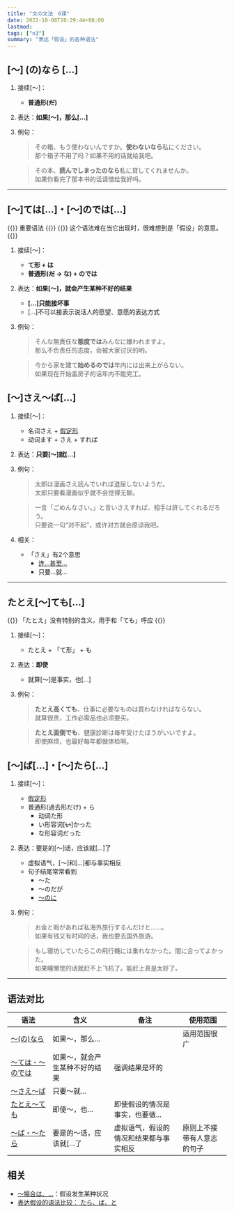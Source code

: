 ```yaml
---
title: "文の文法　6课"
date: 2022-10-08T20:29:44+08:00
lastmod: 
tags: ["n3"]
summary: "表达「假设」的各种语法"
---
```


## [〜] (の)なら [...]
1. 接续[〜]：
    - **普通形(~~だ~~)**

2. 表达：**如果[〜]，那么[...]**
 
3. 例句：
    > その箱、もう使わないんですか。**使わないなら**私にください。  
    那个箱子不用了吗？如果不用的话就给我吧。

    > その本、**読んでしまったのなら**私に貸してくれませんか。  
    如果你看完了那本书的话请借给我好吗。

---
## [〜]ては[...]・[〜]のでは[...]
{{<badge>}}
重要语法
{{</badge>}}
{{<alert>}}
这个语法难在当它出现时，很难想到是「假设」的意思。
{{</alert>}}
1. 接续[〜]：
    - **て形 + は**
    - **普通形(~~だ~~ → な) + のでは**
2. 表达：**如果[〜]，就会产生某种不好的结果**
    - **[...]只能接坏事**
    - [...]不可以接表示说话人的愿望、意愿的表达方式
3. 例句：
    > そんな無責任な**態度では**みんなに嫌われますよ。  
    那么不负责任的态度，会被大家讨厌的哟。

    > 今から家を建て**始めるのでは**年内には出来上がらない。  
    如果现在开始盖房子的话年内不能完工。

## [〜]さえ〜ば[...]
1. 接续[〜]：
    - 名词さえ + [假定形](/transform/if/)
    - 动词ます + さえ + すれば
2. 表达：**只要[〜]就[...]**
3. 例句：
    > 太郎は漫画さえ読んでいれば退屈しないようだ。  
    太郎只要看漫画似乎就不会觉得无聊。

    > 一言「ごめんなさい。」と言いさえすれば、相手は許してくれるだろう。  
    只要说一句“对不起”，或许对方就会原谅我吧。
4. 相关：
    - 「さえ」有2个意思
        - [连...甚至...](/n3/a/#さえ)
        - 只要...就...

---
## たとえ[〜]ても[...]
{{<alert>}}
「たとえ」没有特别的含义，用于和「ても」呼应
{{</alert>}}
1. 接续[〜]：
    - たとえ + 「て形」 + も

2. 表达：**即使**
    - 就算[〜]是事实，也[...]
3. 例句：
    > **たとえ高くても**、仕事に必要なものは買わなければならない。  
    就算很贵，工作必需品也必须要买。

    > **たとえ面倒でも**、健康診断は毎年受けたほうがいいですよ。  
    即使麻烦，也最好每年都做体检啊。

## [〜]ば[...]・[〜]たら[...]
1. 接续[〜]：
    - [假定形](/transform/if/)
    - 普通形(過去形だけ) + ら
        - 动词た形
        - い形容词[~~い~~]かった
        - な形容词だった
2. 表达：要是的[〜]话，应该就[...]了
    - 虚拟语气，[〜]和[...]都与事实相反
    - 句子结尾常常看到
        - 〜た
        - 〜のだが
        - [〜のに](/minnano/45/#普通形だ--なのに)
3. 例句：
    > お金と暇があれば私海外旅行するんだけと......。  
    如果有钱又有时间的话，我也要去国外旅游。

    > もし寝坊していたらこの飛行機には乗れなかった。間に合ってよかった。  
    如果睡懒觉的话就赶不上飞机了。能赶上真是太好了。

---
## 语法对比
| 语法 | 含义 | 备注 | 使用范围 |
| --- | --- | --- | --- |
| [〜(の)なら](/n3/6/#-のなら-) | 如果〜，那么... |  | 适用范围很广 |
| [〜ては・〜のでは](/n3/6/#てはのでは) | 如果〜，就会产生某种不好的结果 | 强调结果是坏的 | |
| [〜さえ〜ば](/n3/6/#さえば) | 只要〜就... |  | |
| [たとえ〜ても](/n3/6/#たとえても) | 即使〜，也... | 即使假设的情况是事实，也要做... || 
| [〜ば・〜たら](/n3/6/#ばたら) | 要是的〜话，应该就[...了 | 虚拟语气，假设的情况和结果都与事实相反 | 原则上不接带有人意志的句子 |

## 相关
- [〜場合は、...](minnano/45/#場合は)：假设发生某种状况
- [表达假设的语法比较： たら、ば、と](/transform/if/#表达假设的语法比较)